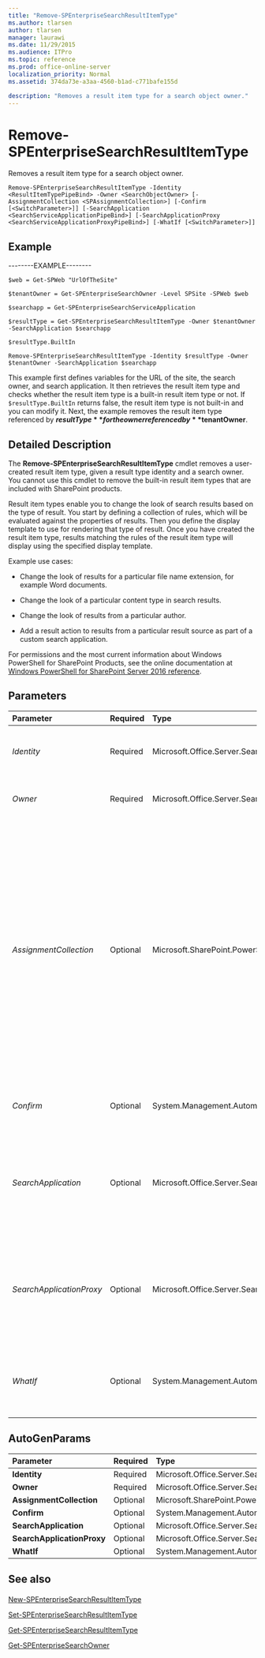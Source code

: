 ```yaml
---
title: "Remove-SPEnterpriseSearchResultItemType"
ms.author: tlarsen
author: tlarsen
manager: laurawi
ms.date: 11/29/2015
ms.audience: ITPro
ms.topic: reference
ms.prod: office-online-server
localization_priority: Normal
ms.assetid: 374da73e-a3aa-4560-b1ad-c771bafe155d

description: "Removes a result item type for a search object owner."
---
```


# Remove-SPEnterpriseSearchResultItemType

Removes a result item type for a search object owner.
  
```
Remove-SPEnterpriseSearchResultItemType -Identity <ResultItemTypePipeBind> -Owner <SearchObjectOwner> [-AssignmentCollection <SPAssignmentCollection>] [-Confirm [<SwitchParameter>]] [-SearchApplication <SearchServiceApplicationPipeBind>] [-SearchApplicationProxy <SearchServiceApplicationProxyPipeBind>] [-WhatIf [<SwitchParameter>]]

```

## Example

--------EXAMPLE--------
  
```
$web = Get-SPWeb "UrlOfTheSite"
```

```
$tenantOwner = Get-SPEnterpriseSearchOwner -Level SPSite -SPWeb $web
```

```
$searchapp = Get-SPEnterpriseSearchServiceApplication
```

```
$resultType = Get-SPEnterpriseSearchResultItemType -Owner $tenantOwner -SearchApplication $searchapp
```

```
$resultType.BuiltIn

```

```
Remove-SPEnterpriseSearchResultItemType -Identity $resultType -Owner $tenantOwner -SearchApplication $searchapp
```

This example first defines variables for the URL of the site, the search owner, and search application. It then retrieves the result item type and checks whether the result item type is a built-in result item type or not. If  `$resultType.BuiltIn` returns false, the result item type is not built-in and you can modify it. Next, the example removes the result item type referenced by **$resultType** for the owner referenced by **$tenantOwner**. 
  
## Detailed Description

The **Remove-SPEnterpriseSearchResultItemType** cmdlet removes a user-created result item type, given a result type identity and a search owner. You cannot use this cmdlet to remove the built-in result item types that are included with SharePoint products. 
  
Result item types enable you to change the look of search results based on the type of result. You start by defining a collection of rules, which will be evaluated against the properties of results. Then you define the display template to use for rendering that type of result. Once you have created the result item type, results matching the rules of the result item type will display using the specified display template.
  
Example use cases:
  
- Change the look of results for a particular file name extension, for example Word documents.
  
- Change the look of a particular content type in search results.
  
- Change the look of results from a particular author.
  
- Add a result action to results from a particular result source as part of a custom search application.
  
For permissions and the most current information about Windows PowerShell for SharePoint Products, see the online documentation at [Windows PowerShell for SharePoint Server 2016 reference](https://go.microsoft.com/fwlink/p/?LinkId=671715). 
  
## Parameters

|**Parameter**|**Required**|**Type**|**Description**|
|:-----|:-----|:-----|:-----|
| _Identity_ <br/> |Required  <br/> |Microsoft.Office.Server.Search.Cmdlet.ResultItemTypePipeBind  <br/> |Specifies the result item type to update. The type must be a valid GUID, in the form 12345678-90ab-cdef-1234-567890bcdefgh.  <br/> |
| _Owner_ <br/> |Required  <br/> |Microsoft.Office.Server.Search.Administration.SearchObjectOwner  <br/> |Specifies the search object owner that defines the scope at which the result item type is created.  <br/> |
| _AssignmentCollection_ <br/> |Optional  <br/> |Microsoft.SharePoint.PowerShell.SPAssignmentCollection  <br/> |Manages objects for the purpose of proper disposal. Use of objects, such as **SPWeb** or **SPSite**, can use large amounts of memory and use of these objects in Windows PowerShell scripts requires proper memory management. Using the **SPAssignment** object, you can assign objects to a variable and dispose of the objects after they are needed to free up memory. When **SPWeb**, **SPSite**, or **SPSiteAdministration** objects are used, the objects are automatically disposed of if an assignment collection or the **Global** parameter is not used.  <br/> > [!NOTE]> When the **Global** parameter is used, all objects are contained in the global store. If objects are not immediately used, or disposed of by using the **Stop-SPAssignment** command, an out-of-memory scenario can occur.           |
| _Confirm_ <br/> |Optional  <br/> |System.Management.Automation.SwitchParameter  <br/> |Prompts you for confirmation before executing the command. For more information, type the following command: **get-help about_commonparameters** <br/> |
| _SearchApplication_ <br/> |Optional  <br/> |Microsoft.Office.Server.Search.Cmdlet.SearchServiceApplicationPipeBind  <br/> |Specifies the name of the search application. The type must be a valid GUID, in the form 12345678-90ab-cdef-1234-567890bcdefgh; a valid search application name (for example, SearchApp1); or an instance of a valid **SearchServiceApplication** object.  <br/> |
| _SearchApplicationProxy_ <br/> |Optional  <br/> |Microsoft.Office.Server.Search.Cmdlet.SearchServiceApplicationProxyPipeBind  <br/> |Specifies the proxy of the search application that contains the result item type. The type must be a valid GUID, in the form 12345678-90ab-cdef-1234-567890bcdefgh; a valid search application proxy name (for example, SearchAppProxy1); or an instance of a valid **SearchServiceApplicationProxy** object.  <br/> |
| _WhatIf_ <br/> |Optional  <br/> |System.Management.Automation.SwitchParameter  <br/> |Displays a message that describes the effect of the command instead of executing the command. For more information, type the following command: **get-help about_commonparameters** <br/> |
   
## AutoGenParams

|**Parameter**|**Required**|**Type**|**Description**|
|:-----|:-----|:-----|:-----|
|**Identity** <br/> |Required  <br/> |Microsoft.Office.Server.Search.Cmdlet.ResultItemTypePipeBind  <br/> ||
|**Owner** <br/> |Required  <br/> |Microsoft.Office.Server.Search.Administration.SearchObjectOwner  <br/> ||
|**AssignmentCollection** <br/> |Optional  <br/> |Microsoft.SharePoint.PowerShell.SPAssignmentCollection  <br/> ||
|**Confirm** <br/> |Optional  <br/> |System.Management.Automation.SwitchParameter  <br/> ||
|**SearchApplication** <br/> |Optional  <br/> |Microsoft.Office.Server.Search.Cmdlet.SearchServiceApplicationPipeBind  <br/> ||
|**SearchApplicationProxy** <br/> |Optional  <br/> |Microsoft.Office.Server.Search.Cmdlet.SearchServiceApplicationProxyPipeBind  <br/> ||
|**WhatIf** <br/> |Optional  <br/> |System.Management.Automation.SwitchParameter  <br/> ||
   
## See also

#### 

[New-SPEnterpriseSearchResultItemType](new-spenterprisesearchresultitemtype.md)
  
[Set-SPEnterpriseSearchResultItemType](set-spenterprisesearchresultitemtype.md)
  
[Get-SPEnterpriseSearchResultItemType](get-spenterprisesearchresultitemtype.md)
  
[Get-SPEnterpriseSearchOwner](get-spenterprisesearchowner.md)

